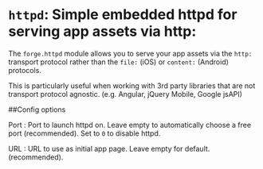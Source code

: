 `httpd`: Simple embedded httpd for serving app assets via http:
===============================================================

The ``forge.httpd`` module allows you to serve your app assets via the `http:` transport protocol rather than the `file:` (iOS) or `content:` (Android) protocols.

This is particularly useful when working with 3rd party libraries that are not transport protocol agnostic. (e.g. Angular, jQuery Mobile, Google jsAPI)


##Config options

Port
:  Port to launch httpd on. Leave empty to automatically choose a free port (recommended). Set to `0` to disable httpd.

URL
:  URL to use as initial app page. Leave empty for default. (recommended).

